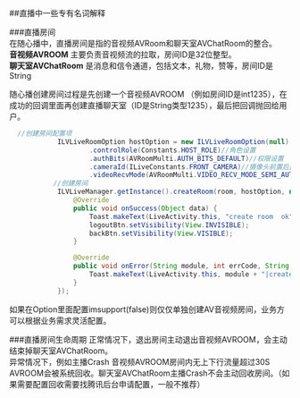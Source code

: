 ##直播中一些专有名词解释

###直播房间    
在随心播中，直播房间是指的音视频AVRoom和聊天室AVChatRoom的整合。    
**音视频AVROOM** 主要负责音视频流的拉取，房间ID是32位整型。     
**聊天室AVChatRoom** 是消息和信令通道，包括文本，礼物，赞等，房间ID是String   
 
随心播创建房间过程是先创建一个音视频AVROOM （例如房间ID是int1235），在成功的回调里面再创建直播聊天室（ID是String类型1235），最后把回调抛回给用户。      



```java            
  //创建房间配置项
            ILVLiveRoomOption hostOption = new ILVLiveRoomOption(null)
                    .controlRole(Constants.HOST_ROLE)//角色设置
                    .authBits(AVRoomMulti.AUTH_BITS_DEFAULT)//权限设置
                    .cameraId(ILiveConstants.FRONT_CAMERA)//摄像头前置后置
                    .videoRecvMode(AVRoomMulti.VIDEO_RECV_MODE_SEMI_AUTO_RECV_CAMERA_VIDEO);//是否开始半自动接收
           //创建房间
            ILVLiveManager.getInstance().createRoom(room, hostOption, new ILiveCallBack() {
                @Override
                public void onSuccess(Object data) {
                    Toast.makeText(LiveActivity.this, "create room  ok", Toast.LENGTH_SHORT).show();
                    logoutBtn.setVisibility(View.INVISIBLE);
                    backBtn.setVisibility(View.VISIBLE);
                }

                @Override
                public void onError(String module, int errCode, String errMsg) {
                    Toast.makeText(LiveActivity.this, module + "|create fail " + errMsg + " " + errMsg,   Toast.LENGTH_SHORT).show();
                }
            });
```

如果在Option里面配置imsupport(false)则仅仅单独创建AV音视频房间，业务方可以根据业务需求灵活配置。


###直播房间生命周期
正常情况下，退出房间主动退出音视频AVROOM，会主动结束掉聊天室AVChatRoom。    
异常情况下，例如主播Crash 音视频AVROOM房间内无上下行流量超过30S AVROOM会被系统回收。聊天室AVChatRoom主播Crash不会主动回收房间。（如果需要配置回收需要找腾讯后台申请配置，一般不推荐）